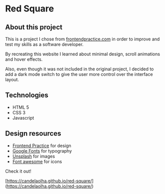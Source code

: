 # Red Square

## About this project

This is a project I chose from [frontendpractice.com](https://www.frontendpractice.com/) in order to improve and test my skills as a software developer.

By recreating this website I learned about minimal design, scroll animations and hover effects.

Also, even though it was not included in the original project, I decided to add a dark mode switch to give the user more control over the interface layout.

## Technologies

- HTML 5
- CSS 3
- Javascript

## Design resources

- [Frontend Practice](https://www.frontendpractice.com/) for design
- [Google Fonts](https://fonts.google.com/) for typography
- [Unsplash](https://unsplash.com/) for images
- [Font awesome](https://fontawesome.com/) for icons

Check it out!

[https://candelaolha.github.io/red-square/] (https://candelaolha.github.io/red-square/)
